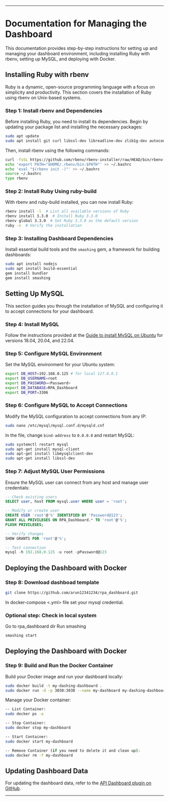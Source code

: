 
---

# Documentation for Managing the Dashboard

This documentation provides step-by-step instructions for setting up and managing your dashboard environment, including installing Ruby with rbenv, setting up MySQL, and deploying with Docker.

## Installing Ruby with rbenv

Ruby is a dynamic, open-source programming language with a focus on simplicity and productivity. This section covers the installation of Ruby using rbenv on Unix-based systems.

### Step 1: Install rbenv and Dependencies

Before installing Ruby, you need to install its dependencies. Begin by updating your package list and installing the necessary packages:

```bash
sudo apt update
sudo apt install git curl libssl-dev libreadline-dev zlib1g-dev autoconf bison build-essential libyaml-dev libreadline-dev libncurses5-dev libffi-dev libgdbm-dev
```

Then, install rbenv using the following commands:

```bash
curl -fsSL https://github.com/rbenv/rbenv-installer/raw/HEAD/bin/rbenv-installer | bash
echo 'export PATH="$HOME/.rbenv/bin:$PATH"' >> ~/.bashrc
echo 'eval "$(rbenv init -)"' >> ~/.bashrc
source ~/.bashrc
type rbenv
```

### Step 2: Install Ruby Using ruby-build

With rbenv and ruby-build installed, you can now install Ruby:

```bash
rbenv install -l  # List all available versions of Ruby
rbenv install 3.3.0  # Install Ruby 3.3.0
rbenv global 3.3.0  # Set Ruby 3.3.0 as the default version
ruby -v  # Verify the installation
```

### Step 3: Installing Dashboard Dependencies

Install essential build tools and the `smashing` gem, a framework for building dashboards:

```bash
sudo apt install nodejs
sudo apt install build-essential
gem install bundler
gem install smashing
```

## Setting Up MySQL

This section guides you through the installation of MySQL and configuring it to accept connections for your dashboard.

### Step 4: Install MySQL

Follow the instructions provided at the [Guide to install MySQL on Ubuntu](https://www.devart.com/dbforge/mysql/how-to-install-mysql-on-ubuntu/) for versions 18.04, 20.04, and 22.04.

### Step 5: Configure MySQL Environment

Set the MySQL environment for your Ubuntu system:

```bash
export DB_HOST=192.168.0.125 # for local 127.0.0.1
export DB_USERNAME=root
export DB_PASSWORD=<Password>
export DB_DATABASE=RPA_Dashboard
export DB_PORT=3306
```

### Step 6: Configure MySQL to Accept Connections

Modify the MySQL configuration to accept connections from any IP:

```bash
sudo nano /etc/mysql/mysql.conf.d/mysqld.cnf
```

In the file, change `bind-address` to `0.0.0.0` and restart MySQL:

```bash
sudo systemctl restart mysql
sudo apt-get install mysql-client
sudo apt-get install libmysqlclient-dev
sudo apt-get install libssl-dev
```

### Step 7: Adjust MySQL User Permissions

Ensure the MySQL user can connect from any host and manage user credentials:

```sql
-- Check existing users
SELECT user, host FROM mysql.user WHERE user = 'root';

-- Modify or create user
CREATE USER 'root'@'%' IDENTIFIED BY 'Password@123';
GRANT ALL PRIVILEGES ON RPA_Dashboard.* TO 'root'@'%';
FLUSH PRIVILEGES;

-- Verify changes
SHOW GRANTS FOR 'root'@'%';

-- Test connection
mysql -h 192.168.0.125 -u root -pPassword@123
```

## Deploying the Dashboard with Docker

### Step 8: Download dashboad template

```bash
git clone https://github.com/arun12341234/rpa_dashboard.git
````
In docker-compose <.yml> file set your mysql credential.

### Optional step: Check in local system

Go to rpa_dashboard dir
Run smashing
```bash
smashing start
````


## Deploying the Dashboard with Docker

### Step 9: Build and Run the Docker Container

Build your Docker image and run your dashboard locally:

```bash
sudo docker build -t my-dashing-dashboard .
sudo docker run -d -p 3030:3030 --name my-dashboard my-dashing-dashboard
```

Manage your Docker container:

```bash
-- List Container:
sudo docker ps -a

-- Stop Container:
sudo docker stop my-dashboard

-- Start Container:
sudo docker start my-dashboard

-- Remove Container (if you need to delete it and clean up):
sudo docker rm -f my-dashboard
```

## Updating Dashboard Data

For updating the dashboard data, refer to the [API Dashboard plugin on GitHub](https://github.com/arun12341234/Api-dashboard).

---

